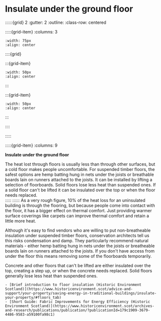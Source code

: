 # Insulate under the ground floor
 
::::::{grid} 2
:gutter: 2
:outline: 
:class-row: centered

:::::{grid-item}
:columns: 3
```{image} /images/step-icons/step_3.svg
:width: 75px
:align: center
```


::::{grid}

:::{grid-item}

```{image} /images/carbon-icons/carbon_4.svg
:width: 50px
:align: center
```
:::

:::{grid-item}
```{image} /images/cost-icons/cost_3.svg
:width: 50px
:align: center
```
:::

::::

:::::

:::::{grid-item}
:columns: 9

**Insulate under the ground floor**

The heat lost through floors is usually less than through other surfaces, but a cold floor makes people uncomfortable.  For suspended timber floors, the safest options are hemp batting hung in nets under the joists or breathable boards lain on runners attached to the joists.  It can be installed by lifting a selection of floorboards.  Solid floors lose less heat than suspended ones. If a solid floor can't be lifted it can be insulated over the top or when the floor needs replaced.  
:::::
::::::
As a very rough figure, 10% of the heat loss for an uninsulated building is through the flooring, but because people come into contact with the floor, it has a bigger effect on thermal comfort.  Just providing warmer surface coverings like carpets can improve thermal comfort and retain a little more heat.

Although it's easy to find vendors who are willing to put non-breatheable insulation under suspended timber floors, conservation architects tell us this risks condensation and damp.  They particularly recommend natural materials - either hemp batting hung in nets under the joists or breatheable boards lain on runners attached to the joists.  If you don't have access from under the floor this means removing some of the floorboards temporarily.

Concrete and other floors that can't be lifted are either insulated over the top, creating a step up, or when the concrete needs replaced.  Solid floors generally lose less heat than suspended ones. 


```{admonition} More information
- [Brief introduction to floor insulation (Historic Environment Scotland)](https://www.historicenvironment.scot/advice-and-support/your-property/saving-energy-in-traditional-buildings/insulate-your-property/#floors_tab)
- [Short Guide: Fabric Improvements for Energy Efficiency (Historic Environment Scotland)](https://www.historicenvironment.scot/archives-and-research/publications/publication/?publicationId=179c1909-3679-4486-9583-a59100fa98c1)
```